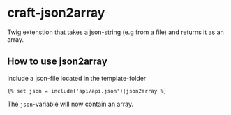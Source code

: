 # craft-json2array

Twig extenstion that takes a json-string (e.g from a file) and returns it as an array.

## How to use json2array

Include a json-file located in the template-folder

```
{% set json = include('api/api.json')|json2array %}
```

The `json`-variable will now contain an array.
